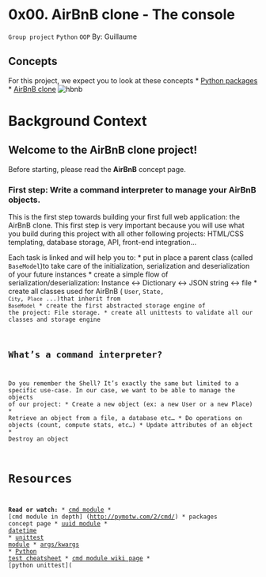 # 0x00. AirBnB clone - The console
<code>Group project</code> <code>Python</code> <code>OOP</code>
 By: Guillaume

## Concepts

For this project, we expect you to look at these concepts
	* [Python packages](https://intranet.alxswe.com/concepts/66)
	* [AirBnB clone](https://intranet.alxswe.com/concepts/74)
![hbnb](https://s3.amazonaws.com/alx-intranet.hbtn.io/uploads/medias/2018/6/65f4a1dd9c51265f49d0.png?X-Amz-Algorithm=AWS4-HMAC-SHA256&X-Amz-Credential=AKIARDDGGGOUSBVO6H7D%2F20240207%2Fus-east-1%2Fs3%2Faws4_request&X-Amz-Date=20240207T171736Z&X-Amz-Expires=86400&X-Amz-SignedHeaders=host&X-Amz-Signature=c72446565aa256279d3e55ecc7d587a229571429fa725c6b6545ba90cbce42a6u)

# Background Context
## Welcome to the AirBnB clone project!
Before starting, please read the <strong>AirBnB</strong> concept page.
### First step: Write a command interpreter to manage your AirBnB objects.
This is the first step towards building your first full web application: the AirBnB clone. This first step is very important because you will use what you build during this project with all other following projects: HTML/CSS templating, database storage, API, front-end integration…

Each task is linked and will help you to:
	* put in place a parent class (called <code>BaseModel</code>)to take care of the initialization, serialization and deserialization of your future instances
	* create a simple flow of serialization/deserialization: Instance <-> Dictionary <-> JSON string <-> file
	* create all classes used for AirBnB ( <code>User</code>, <code>State</coode>, <code>City</code>, <code>Place</code> ...)that inherit from <code>BaseModel</code>
	* create the first abstracted storage engine of the project: File storage.
	* create all unittests to validate all our classes and storage engine
## What’s a command interpreter?
Do you remember the Shell? It’s exactly the same but limited to a specific use-case. In our case, we want to be able to manage the objects of our project:
	* Create a new object (ex: a new User or a new Place)
	* Retrieve an object from a file, a database etc…
	* Do operations on objects (count, compute stats, etc…)
	* Update attributes of an object
	* Destroy an object
# Resources
<strong>Read or watch:</strong>
	* [cmd module](https://docs.python.org/3.8/library/cmd.html)
	* [cmd module in depth] (http://pymotw.com/2/cmd/)
	* packages concept page
	* [uuid module](https://docs.python.org/3.8/library/uuid.html)
	* [datetime](https://docs.python.org/3.8/library/datetime.html)
	* [unittest module](https://docs.python.org/3.8/library/unittest.html#module-unittest)
	* [args/kwargs](https://yasoob.me/2013/08/04/args-and-kwargs-in-python-explained/)
	* [Python test cheatsheet](https://www.pythonsheets.com/notes/python-tests.html)
	* [cmd module wiki page](https://wiki.python.org/moin/CmdModule)
	* [python unittest](
